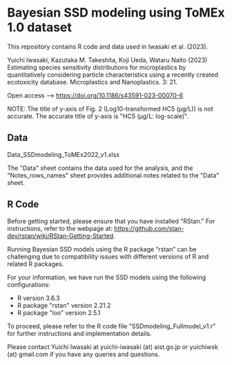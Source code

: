 # Bayesian SSD modeling using ToMEx 1.0 dataset

This repository contains R code and data used in Iwasaki et al. (2023).

Yuichi Iwasaki, Kazutaka M. Takeshita, Koji Ueda, Wataru Naito (2023) Estimating species sensitivity distributions for microplastics by quantitatively considering particle characteristics using a recently created ecotoxicity database. Microplastics and Nanoplastics. 3: 21.

Open access --> https://doi.org/10.1186/s43591-023-00070-6

NOTE: The title of y-axis of Fig. 2 (Log10-transformed HC5 (μg/L)) is not accurate. The accurate title of y-axis is "HC5 (μg/L: log-scale)".
## Data
Data_SSDmodeling_ToMEx2022_v1.xlsx

The "Data" sheet contains the data used for the analysis, and the "Notes_rows_names" sheet provides additional notes related to the "Data" sheet.

## R Code
Before getting started, please ensure that you have installed "RStan." For instructions, refer to the webpage at: https://github.com/stan-dev/rstan/wiki/RStan-Getting-Started.

Running Bayesian SSD models using the R package “rstan” can be challenging due to compatibility issues with different versions of R and related R packages. 

For your information, we have run the SSD models using the following configurations:
- R version 3.6.3
- R package "rstan" version 2.21.2
- R package "loo" version 2.5.1

To proceed, please refer to the R code file "SSDmodeling_Fullmodel_v1.r" for further instructions and implementation details.


Please contact Yuichi Iwasaki at yuichi-iwasaki (at) aist.go.jp or yuichiwsk (at) gmail.com if you have any queries and questions.



